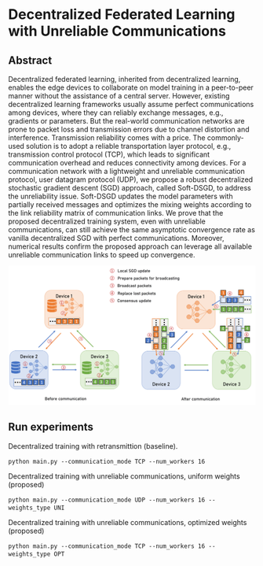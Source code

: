 # Decentralized Federated Learning with Unreliable Communications
## Abstract
Decentralized federated learning, inherited from decentralized learning, enables the edge devices to collaborate on model training in a peer-to-peer manner without the assistance of a central server. However, existing decentralized learning frameworks usually assume perfect communications among devices, where they can reliably exchange messages, e.g., gradients or parameters. But the real-world communication networks are prone to packet loss and transmission errors due to channel distortion and interference. Transmission reliability comes with a price. The commonly-used solution is to adopt a reliable transportation layer protocol, e.g., transmission control protocol (TCP), which leads to significant communication overhead and reduces connectivity among devices. For a communication network with a lightweight and unreliable communication protocol, user datagram protocol (UDP), we propose a robust decentralized stochastic gradient descent (SGD) approach, called Soft-DSGD, to address the unreliability issue. Soft-DSGD updates the model parameters with partially received messages and optimizes the mixing weights according to the link reliability matrix of communication links. We prove that the proposed decentralized training system, even with unreliable communications, can still achieve the same asymptotic convergence rate as vanilla decentralized SGD with perfect communications. Moreover, numerical results confirm the proposed approach can leverage all available unreliable communication links to speed up convergence.

![Illustration](./framework.png)

## Run experiments
Decentralized training with retransmittion (baseline).
~~~
python main.py --communication_mode TCP --num_workers 16
~~~
Decentralized training with unreliable communications, uniform weights (proposed)
~~~
python main.py --communication_mode UDP --num_workers 16 --weights_type UNI
~~~
Decentralized training with unreliable communications, optimized weights (proposed)
~~~
python main.py --communication_mode TCP --num_workers 16 --weights_type OPT
~~~
